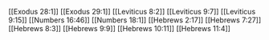 [[Exodus 28:1]]
[[Exodus 29:1]]
[[Leviticus 8:2]]
[[Leviticus 9:7]]
[[Leviticus 9:15]]
[[Numbers 16:46]]
[[Numbers 18:1]]
[[Hebrews 2:17]]
[[Hebrews 7:27]]
[[Hebrews 8:3]]
[[Hebrews 9:9]]
[[Hebrews 10:11]]
[[Hebrews 11:4]]
